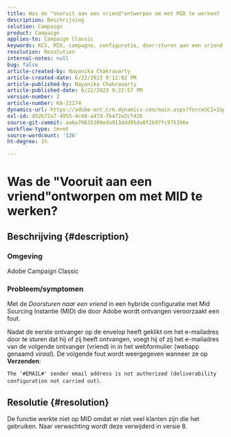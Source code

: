 ```yaml
---
title: Was de "Vooruit aan een vriend"ontworpen om met MID te werken?
description: Beschrijving
solution: Campaign
product: Campaign
applies-to: Campaign Classic
keywords: KCS, MID, campagne, configuratie, door:sturen aan een vriend
resolution: Resolution
internal-notes: null
bug: false
article-created-by: Nayanika Chakravarty
article-created-date: 6/22/2023 9:12:02 PM
article-published-by: Nayanika Chakravarty
article-published-date: 6/22/2023 9:22:57 PM
version-number: 2
article-number: KA-22174
dynamics-url: https://adobe-ent.crm.dynamics.com/main.aspx?forceUCI=1&pagetype=entityrecord&etn=knowledgearticle&id=5a97c368-4111-ee11-8f6d-6045bd006d92
exl-id: d52b72a7-4955-4c40-a47d-7b472e2cf426
source-git-commit: aa6a79635380eda913ddd95da0f2b97fc975356e
workflow-type: tm+mt
source-wordcount: '126'
ht-degree: 1%

---
```


# Was de &quot;Vooruit aan een vriend&quot;ontworpen om met MID te werken?

## Beschrijving {#description}


### <b>Omgeving</b>

Adobe Campaign Classic

### <b>Probleem/symptomen</b>

Met de *Doorsturen naar een vriend* in een hybride configuratie met Mid Sourcing Instantie (MID) die door Adobe wordt ontvangen veroorzaakt een fout.

Nadat de eerste ontvanger op de envelop heeft geklikt om het e-mailadres door te sturen dat hij of zij heeft ontvangen, voegt hij of zij het e-mailadres van de volgende ontvanger (vriend) in in het webformulier (webapp genaamd *viraal*). De volgende fout wordt weergegeven wanneer ze op <b>Verzenden</b>:

`The '#EMAIL#' sender email address is not authorized (deliverability configuration not carried out)`.


## Resolutie {#resolution}


De functie werkte niet op MID omdat er niet veel klanten zijn die het gebruiken. Naar verwachting wordt deze verwijderd in versie 8.
